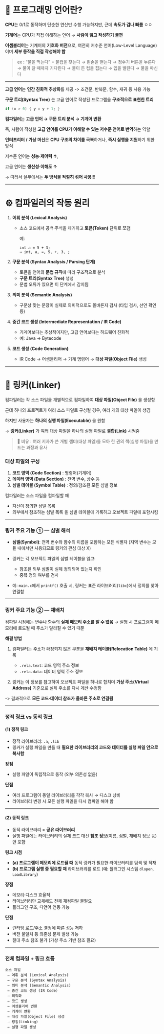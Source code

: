 # 🧠 프로그래밍 언어란?

**CPU**는 0/1로 동작하며 단순한 연산만 수행 가능하지만, 근데 **속도가 겁나 빠름** ㅇㅇ

**기계어**는 CPU가 직접 이해하는 언어 → **사람이 읽고 작성하기 불편**

**어셈블리어**는 기계어의 **기호화 버전**으로, 여전히 저수준 언어(Low-Level Language)이며 **세부 동작을 직접 작성해야 함**

> ex : “물을 먹는다” = 물컵을 찾는다 → 왼손을 뻗는다 → 정수기 버튼을 누른다 → 물이 찰 때까지 기다린다 → 물이 든 컵을 집는다 → 입을 벌린다 → 물을 마신다

---

**고급 언어**는 **인간 친화적 추상화**를 제공 -> 조건문, 반복문, 함수, 재귀 등 사용 가능

**구문 트리(Syntax Tree)** 는 고급 언어로 작성된 프로그램을 **구조적으로 표현한 트리**
  ```c
  if (x > 0) { y = y + 1; }
  ```

**컴파일러**는 **고급 언어 → 구문 트리 분석 → 기계어 변환**

즉, 사람이 작성한 **고급 언어를 CPU가 이해할 수 있는 저수준 언어로 번역**하는 역할

**인터프리터 / 가상 머신**은 **CPU 구조의 차이를 극복**하거나, **즉시 실행을 지원**하기 위한 방식

저수준 언어는 **성능·제어력 ↑**,

고급 언어는 **생산성·이해도 ↑**

→ 따라서 실무에서는 **두 방식을 적절히 섞어 사용**!!!

---

# ⚙️ 컴파일러의 작동 원리

1. **어휘 분석 (Lexical Analysis)**

   * 소스 코드에서 공백·주석을 제거하고 **토큰(Token)** 단위로 쪼갬

     예:
     ```
     int a = 5 + 3;
     → int, a, =, 5, +, 3, ;
     ```

2. **구문 분석 (Syntax Analysis / Parsing 단계)**

   * 토큰을 언어의 **문법 규칙**에 따라 구조적으로 분석
   * **구문 트리(Syntax Tree)** 생성
   * 문법 오류가 있으면 이 단계에서 감지됨

3. **의미 분석 (Semantic Analysis)**

   * 구문상 맞는 문장이 실제로 의미적으로도 올바른지 검사
     (타입 검사, 선언 확인 등)

4. **중간 코드 생성 (Intermediate Representation / IR Code)**

   * 기계어보다는 추상적이지만, 고급 언어보다는 하드웨어 친화적
   * 예: Java → Bytecode

5. **코드 생성 (Code Generation)**

   * IR Code → 어셈블리어 → 기계 명령어 → **대상 파일(Object File)** 생성

---

# 🔗 링커(Linker)

컴파일러는 각 소스 파일을 개별적으로 컴파일하여 **대상 파일(Object File)** 을 생성함

근데 하나의 프로젝트가 여러 소스 파일로 구성될 경우, 여러 개의 대상 파일이 생김

하지만 사용자는 **하나의 실행 파일(Executable)** 을 원함

→ **링커(Linker)** 가 여러 대상 파일을 하나의 실행 파일로 **결합(Link)** 시켜줌

> 📘 비유 : 여러 저자가 쓴 개별 챕터(대상 파일)를 모아 한 권의 책(실행 파일)을 만드는 과정과 유사


### 대상 파일의 구성

1. **코드 영역 (Code Section)** : 명령어(기계어)
2. **데이터 영역 (Data Section)** : 전역 변수, 상수 등
3. **심벌 테이블 (Symbol Table)** : 정의/참조된 모든 심벌 정보

컴파일러는 소스 파일을 컴파일할 때

* 자신이 정의한 심벌 목록
* 외부에서 참조하는 심벌 목록
  을 심벌 테이블에 기록하고 오브젝트 파일에 포함시킴

---

### 링커 주요 기능 ① — 심벌 해석

* **심벌(Symbol)**: 전역 변수와 함수의 이름을 포함하는 모든 식별자
  (지역 변수는 모듈 내에서만 사용되므로 링커의 관심 대상 X)
* 링커는 각 오브젝트 파일의 심벌 테이블을 읽고:

  * 참조된 외부 심벌이 실제 정의되어 있는지 확인
  * 중복 정의 여부를 검사
* 예: `main.c`에서 `printf()` 호출 시, 링커는 표준 라이브러리(`libc`)에서 정의를 찾아 연결함

---

### 링커 주요 기능 ② — 재배치

컴파일 시점에는 변수나 함수의 **실제 메모리 주소를 알 수 없음**
→ 실행 시 프로그램이 메모리에 로드될 때 주소가 달라질 수 있기 때문

**해결 방법**

1. 컴파일러는 주소가 확정되지 않은 부분을 **재배치 테이블(Relocation Table)** 에 기록

   * `.rela.text`: 코드 영역 주소 정보
   * `.rela.data`: 데이터 영역 주소 정보
2. 링커는 이 정보를 참고하여 오브젝트 파일을 하나로 합치며
   **가상 주소(Virtual Address)** 기준으로 실제 주소를 다시 계산·수정함

-> 결과적으로 **모든 코드·데이터 참조가 올바른 주소로 연결됨**

---

### 정적 링크 vs 동적 링크

#### (1) 정적 링크

* 정적 라이브러리: `.a`, `.lib`
* 링커가 실행 파일을 만들 때 **필요한 라이브러리의 코드와 데이터를 실행 파일 안으로 복사함**

**장점**

* 실행 파일이 독립적으로 동작 (외부 의존성 없음)

**단점**

* 여러 프로그램이 동일 라이브러리를 각각 복사 → 디스크 낭비
* 라이브러리 변경 시 모든 실행 파일을 다시 컴파일 해야 함

---

#### (2) 동적 링크

* 동적 라이브러리 = **공유 라이브러리**
* 실행 파일에는 라이브러리의 실제 코드 대신 **참조 정보**(이름, 심벌, 재배치 정보 등)만 포함

**링크 시점**

* **(a) 프로그램이 메모리에 로드될 때**
  동적 링커가 필요한 라이브러리를 탐색 및 적재
* **(b) 프로그램 실행 중 필요할 때**
  라이브러리를 로드 (예: 플러그인 시스템 `dlopen`, `LoadLibrary`)

**장점**

* 메모리·디스크 효율적
* 라이브러리만 교체해도 전체 재컴파일 불필요
* 플러그인 구조, 다언어 연동 가능

**단점**

* 런타임 로드/주소 결정에 따른 성능 저하
* 버전 불일치 등 의존성 문제 발생 가능
* 절대 주소 참조 불가 (가상 주소 기반 참조 필요)

---

### 전체 컴파일 + 링크 흐름

```
소스 파일
 → 어휘 분석 (Lexical Analysis)
 → 구문 분석 (Syntax Analysis)
 → 의미 분석 (Semantic Analysis)
 → 중간 코드 생성 (IR Code)
 → 최적화
 → 코드 생성
 → 어셈블리어 변환
 → 기계어 변환
 → 대상 파일(Object File) 생성
 → 링킹(Linking)
 → 실행 파일 생성
```
